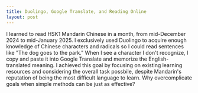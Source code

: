 ```yaml
---
title: Duolingo, Google Translate, and Reading Online
layout: post
---
```


I learned to read HSK1 Mandarin Chinese in a month, from mid-December 2024 to mid-January 2025. I exclusively used Duolingo to acquire enough knowledge of Chinese characters and radicals so I could read sentences like "The dog goes to the park." When I see a character I don't recognize, I copy and paste it into Google Translate and memorize the English-translated meaning. I achieved this goal by focusing on existing learning resources and considering the overall task possbile, despite Mandarin's reputation of being the most difficult language to learn. Why overcomplicate goals when simple methods can be just as effective?